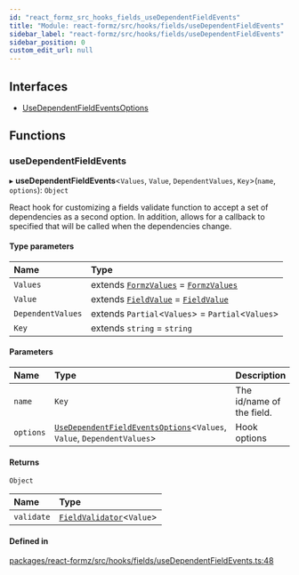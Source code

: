 ```yaml
---
id: "react_formz_src_hooks_fields_useDependentFieldEvents"
title: "Module: react-formz/src/hooks/fields/useDependentFieldEvents"
sidebar_label: "react-formz/src/hooks/fields/useDependentFieldEvents"
sidebar_position: 0
custom_edit_url: null
---
```


## Interfaces

- [UseDependentFieldEventsOptions](../interfaces/react_formz_src_hooks_fields_useDependentFieldEvents.UseDependentFieldEventsOptions.md)

## Functions

### useDependentFieldEvents

▸ **useDependentFieldEvents**<`Values`, `Value`, `DependentValues`, `Key`\>(`name`, `options`): `Object`

React hook for customizing a fields validate function to accept a set of 
dependencies as a second option. In addition, allows for a callback to specified
that will be called when the dependencies change.

#### Type parameters

| Name | Type |
| :------ | :------ |
| `Values` | extends [`FormzValues`](react_formz_src_types_form.md#formzvalues) = [`FormzValues`](react_formz_src_types_form.md#formzvalues) |
| `Value` | extends [`FieldValue`](react_formz_src_types_field.md#fieldvalue) = [`FieldValue`](react_formz_src_types_field.md#fieldvalue) |
| `DependentValues` | extends `Partial`<`Values`\> = `Partial`<`Values`\> |
| `Key` | extends `string` = `string` |

#### Parameters

| Name | Type | Description |
| :------ | :------ | :------ |
| `name` | `Key` | The id/name of the field. |
| `options` | [`UseDependentFieldEventsOptions`](../interfaces/react_formz_src_hooks_fields_useDependentFieldEvents.UseDependentFieldEventsOptions.md)<`Values`, `Value`, `DependentValues`\> | Hook options |

#### Returns

`Object`

| Name | Type |
| :------ | :------ |
| `validate` | [`FieldValidator`](react_formz_src_types_field.md#fieldvalidator)<`Value`\> |

#### Defined in

[packages/react-formz/src/hooks/fields/useDependentFieldEvents.ts:48](https://github.com/ZerryStack/react-formz/blob/main/packages/react-formz/src/hooks/fields/useDependentFieldEvents.ts#L48)
